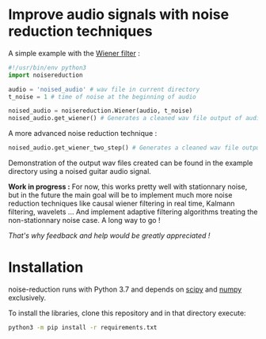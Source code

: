 # Improve audio signals with noise reduction techniques

A simple example with the [Wiener filter](https://en.wikipedia.org/wiki/Wiener_filter) :
```python
#!/usr/bin/env python3
import noisereduction

audio = 'noised_audio' # wav file in current directory
t_noise = 1 # time of noise at the beginning of audio

noised_audio = noisereduction.Wiener(audio, t_noise)
noised_audio.get_wiener() # Generates a cleaned wav file output of audio using Wiener filter
```
A more advanced noise reduction technique :
```python
noised_audio.get_wiener_two_step() # Generates a cleaned wav file output of audio
```
Demonstration of the output wav files created can be found in the example directory using a noised guitar audio signal.


**Work in progress :**
For now, this works pretty well with stationnary noise, but in the future the main goal will be to implement much more noise reduction techniques like causal wiener filtering in real time, Kalmann filtering, wavelets ...
And implement adaptive filtering algorithms treating the non-stationnary noise case. A long way to go !

*That's why feedback and help would be greatly appreciated !*


# Installation
noise-reduction runs with Python 3.7 and depends on [scipy](https://www.scipy.org/) and [numpy](https://www.numpy.org/) exclusively.

To install the libraries, clone this repository and in that directory execute:
```sh
python3 -m pip install -r requirements.txt
```
